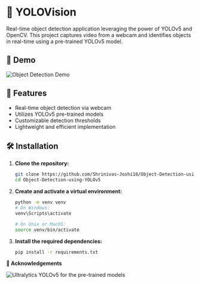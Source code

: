 # 🧠 YOLOVision

Real-time object detection application leveraging the power of YOLOv5 and OpenCV. This project captures video from a webcam and identifies objects in real-time using a pre-trained YOLOv5 model.

## 📸 Demo

![Object Detection Demo](demo.gif)

## 🚀 Features

- Real-time object detection via webcam
- Utilizes YOLOv5 pre-trained models
- Customizable detection thresholds
- Lightweight and efficient implementation

## 🛠️ Installation

1. **Clone the repository:**

   ```bash
   git clone https://github.com/Shrinivas-Joshi18/Object-Detection-using-YOLOv5.git
   cd Object-Detection-using-YOLOv5
   
2. **Create and activate a virtual environment:**

   ```bash
   python -m venv venv
   # On Windows:
   venv\Scripts\activate
   
   # On Unix or MacOS:
   source venv/bin/activate

3. **Install the required dependencies:**

   ```bash
   pip install -r requirements.txt

**🙌 Acknowledgements**   

  ![Ultralytics YOLOv5](https://github.com/ultralytics/yolov5) for the pre-trained models


   
